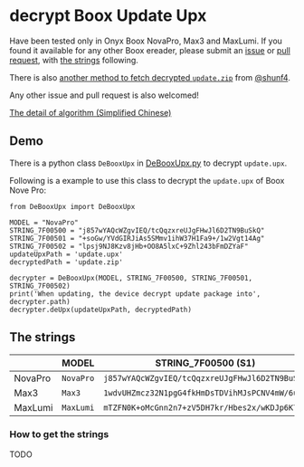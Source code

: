 # decrypt Boox Update Upx

Have been tested only in Onyx Boox NovaPro, Max3 and MaxLumi. If you found it available for any other Boox ereader, please submit an [issue](https://github.com/Hagb/decryptBooxUpdateUpx/issues) or [pull request](https://github.com/Hagb/decryptBooxUpdateUpx/pulls), with [the strings](#the-strings) following.

There is also [another method to fetch decrypted `update.zip`](https://github.com/Hagb/decryptBooxUpdateUpx/issues/1) from [@shunf4](https://github.com/shunf4).

Any other issue and pull request is also welcomed!

[The detail of algorithm (Simplified Chinese)](algorithm-zh_cn.md)

## Demo

There is a python class `DeBooxUpx` in [DeBooxUpx.py](DeBooxUpx.py) to decrypt `update.upx`.

Following is a example to use this class to decrypt the `update.upx` of Boox Nove Pro:

``` python3
from DeBooxUpx import DeBooxUpx

MODEL = "NovaPro" 
STRING_7F00500 = "j857wYAQcWZgvIEQ/tcQqzxreUJgFHwJl6D2TN9BuSkQ" 
STRING_7F00501 = "+soGw/YVdGIRJiAs5SMmv1ihW37H1Fa9+/1w2Vgt14Ag" 
STRING_7F00502 = "lpsj9NJ8Kzv8jHb+OO8A5lxC+9Zhl243bFmDZYaF" 
updateUpxPath = 'update.upx'
decryptedPath = 'update.zip'

decrypter = DeBooxUpx(MODEL, STRING_7F00500, STRING_7F00501, STRING_7F00502)
print('When updating, the device decrypt update package into', decrypter.path)
decrypter.deUpx(updateUpxPath, decryptedPath)
```

## The strings

|       |  MODEL  |            STRING_7F00500 (S1)               |               STRING_7F00501 (S2)            |           STRING_7F00502 (S3)            |
|-------|---------|----------------------------------------------|----------------------------------------------|------------------------------------------|
|NovaPro|`NovaPro`|`j857wYAQcWZgvIEQ/tcQqzxreUJgFHwJl6D2TN9BuSkQ`|`+soGw/YVdGIRJiAs5SMmv1ihW37H1Fa9+/1w2Vgt14Ag`|`lpsj9NJ8Kzv8jHb+OO8A5lxC+9Zhl243bFmDZYaF`|
| Max3  | `Max3`  |`1wdvUHZmcz32N1pgG4fkHmDsTDVihMJsPCNV4mW/6u1k`|`3nxuLgdpBE3B3n1Yyymt4cOS8dNucfQxK8YOsmcemuyO`|`yCA9YlFxLBdLbDUl3vwzPkn9vtYuVFZCfhrOTvR1`|
|MaxLumi|`MaxLumi`|`mTZFN0K+oMcGnn2n7+zV5DH7kr/Hbes2x/wKDJp6K7Kq`|`mj0zR0Oy3L4R+6y49MIEQT9bdx9AVz8TWyG9q3N+d9VY`|`hWAUdhOp9ekIYxIW+LpVj6OviWBbCbRa1c7s1jtW`|

### How to get the strings

TODO

